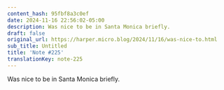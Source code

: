 ```yaml
---
content_hash: 95fbf8a3c0ef
date: 2024-11-16 22:56:02-05:00
description: Was nice to be in Santa Monica briefly.
draft: false
original_url: https://harper.micro.blog/2024/11/16/was-nice-to.html
sub_title: Untitled
title: 'Note #225'
translationKey: note-225
---
```


Was nice to be in Santa Monica briefly.